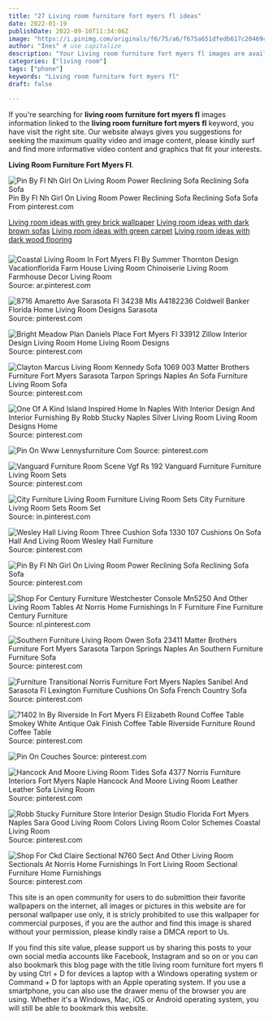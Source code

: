 ```yaml
---
title: "27 Living room furniture fort myers fl ideas"
date: 2022-01-19
publishDate: 2022-09-10T11:34:06Z
image: "https://i.pinimg.com/originals/f6/75/a6/f675a651dfedb617c20469c4d0e62080.jpg"
author: "Ines" # use capitalize
description: "Your Living room furniture fort myers fl images are available. Living room furniture fort myers fl are a topic that is being searched for and liked by netizens today. You can Get the Living room furniture fort myers fl files here. Get all royalty-free vectors."
categories: ["living room"]
tags: ["phone"]
keywords: "Living room furniture fort myers fl"
draft: false

---
```


If you're searching for **living room furniture fort myers fl** images information linked to the **living room furniture fort myers fl** keyword, you have visit the right  site.  Our website always  gives you  suggestions  for seeking  the maximum  quality video and image  content, please kindly surf and find more informative video content and graphics  that fit your interests.

**Living Room Furniture Fort Myers Fl**. 

![Pin By Fl Nh Girl On Living Room Power Reclining Sofa Reclining Sofa Sofa](https://i.pinimg.com/originals/9a/55/99/9a5599bcc07bf943e9876f5f5dd4c461.jpg "Pin By Fl Nh Girl On Living Room Power Reclining Sofa Reclining Sofa Sofa")
Pin By Fl Nh Girl On Living Room Power Reclining Sofa Reclining Sofa Sofa From pinterest.com

[Living room ideas with grey brick wallpaper](/living-room-ideas-with-grey-brick-wallpaper/)
[Living room ideas with dark brown sofas](/living-room-ideas-with-dark-brown-sofas/)
[Living room ideas with green carpet](/living-room-ideas-with-green-carpet/)
[Living room ideas with dark wood flooring](/living-room-ideas-with-dark-wood-flooring/)



### 

 


![Coastal Living Room In Fort Myers Fl By Summer Thornton Design Vacationflorida Farm House Living Room Chinoiserie Living Room Farmhouse Decor Living Room](https://i.pinimg.com/originals/19/25/75/192575f2ab535bbc2bfb69c5d31846c5.jpg "Coastal Living Room In Fort Myers Fl By Summer Thornton Design Vacationflorida Farm House Living Room Chinoiserie Living Room Farmhouse Decor Living Room")
Source: ar.pinterest.com

 

![8716 Amaretto Ave Sarasota Fl 34238 Mls A4182236 Coldwell Banker Florida Home Living Room Designs Sarasota](https://i.pinimg.com/originals/a4/76/31/a476317c3a84bc21372b520528567cff.jpg "8716 Amaretto Ave Sarasota Fl 34238 Mls A4182236 Coldwell Banker Florida Home Living Room Designs Sarasota")
Source: pinterest.com

 

![Bright Meadow Plan Daniels Place Fort Myers Fl 33912 Zillow Interior Design Living Room Home Living Room Designs](https://i.pinimg.com/600x315/a2/4a/d3/a24ad37e0c6779e35efb2fbfa3682c84.jpg "Bright Meadow Plan Daniels Place Fort Myers Fl 33912 Zillow Interior Design Living Room Home Living Room Designs")
Source: pinterest.com

 

![Clayton Marcus Living Room Kennedy Sofa 1069 003 Matter Brothers Furniture Fort Myers Sarasota Tarpon Springs Naples An Sofa Furniture Living Room Sofa](https://i.pinimg.com/originals/be/89/8e/be898ee01b532fb20f88afae1db36659.jpg "Clayton Marcus Living Room Kennedy Sofa 1069 003 Matter Brothers Furniture Fort Myers Sarasota Tarpon Springs Naples An Sofa Furniture Living Room Sofa")
Source: pinterest.com

 

![One Of A Kind Island Inspired Home In Naples With Interior Design And Interior Furnishing By Robb Stucky Naples Silver Living Room Living Room Designs Home](https://i.pinimg.com/originals/b8/40/c8/b840c8b7a52ce7eb9198ef96716267fe.jpg "One Of A Kind Island Inspired Home In Naples With Interior Design And Interior Furnishing By Robb Stucky Naples Silver Living Room Living Room Designs Home")
Source: pinterest.com

 

![Pin On Www Lennysfurniture Com](https://i.pinimg.com/736x/64/5b/ab/645bab2b3e3e112b08068bd38aedcc5d.jpg "Pin On Www Lennysfurniture Com")
Source: pinterest.com

 

![Vanguard Furniture Room Scene Vgf Rs 192 Vanguard Furniture Furniture Living Room Sets](https://i.pinimg.com/originals/8a/75/35/8a753591dc3da6c0f1396ca18609346c.jpg "Vanguard Furniture Room Scene Vgf Rs 192 Vanguard Furniture Furniture Living Room Sets")
Source: pinterest.com

 

![City Furniture Living Room Furniture Living Room Sets City Furniture Living Room Sets Room Set](https://i.pinimg.com/originals/6f/44/77/6f447714754105e68232d0689467fa3a.png "City Furniture Living Room Furniture Living Room Sets City Furniture Living Room Sets Room Set")
Source: in.pinterest.com

 

![Wesley Hall Living Room Three Cushion Sofa 1330 107 Cushions On Sofa Hall And Living Room Wesley Hall Furniture](https://i.pinimg.com/originals/78/2d/60/782d604a0a452e35562391ca7d1e5920.jpg "Wesley Hall Living Room Three Cushion Sofa 1330 107 Cushions On Sofa Hall And Living Room Wesley Hall Furniture")
Source: pinterest.com

 

![Pin By Fl Nh Girl On Living Room Power Reclining Sofa Reclining Sofa Sofa](https://i.pinimg.com/originals/9a/55/99/9a5599bcc07bf943e9876f5f5dd4c461.jpg "Pin By Fl Nh Girl On Living Room Power Reclining Sofa Reclining Sofa Sofa")
Source: pinterest.com

 

![Shop For Century Furniture Westchester Console Mn5250 And Other Living Room Tables At Norris Home Furnishings In F Furniture Fine Furniture Century Furniture](https://i.pinimg.com/originals/96/88/cf/9688cfa3932f068b3577227ef9317062.jpg "Shop For Century Furniture Westchester Console Mn5250 And Other Living Room Tables At Norris Home Furnishings In F Furniture Fine Furniture Century Furniture")
Source: nl.pinterest.com

 

![Southern Furniture Living Room Owen Sofa 23411 Matter Brothers Furniture Fort Myers Sarasota Tarpon Springs Naples An Southern Furniture Furniture Sofa](https://i.pinimg.com/474x/7a/7a/eb/7a7aeb39e5cf553e9cfb9edf4f39c527.jpg "Southern Furniture Living Room Owen Sofa 23411 Matter Brothers Furniture Fort Myers Sarasota Tarpon Springs Naples An Southern Furniture Furniture Sofa")
Source: pinterest.com

 

![Furniture Transitional Norris Furniture Fort Myers Naples Sanibel And Sarasota Fl Lexington Furniture Cushions On Sofa French Country Sofa](https://i.pinimg.com/474x/4f/b9/96/4fb9961c5c53a3e4d25e1fbf36a5aec0.jpg "Furniture Transitional Norris Furniture Fort Myers Naples Sanibel And Sarasota Fl Lexington Furniture Cushions On Sofa French Country Sofa")
Source: pinterest.com

 

![71402 In By Riverside In Fort Myers Fl Elizabeth Round Coffee Table Smokey White Antique Oak Finish Coffee Table Riverside Furniture Round Coffee Table](https://i.pinimg.com/564x/af/83/12/af83121a46a41d5e78212accf43bee8a.jpg "71402 In By Riverside In Fort Myers Fl Elizabeth Round Coffee Table Smokey White Antique Oak Finish Coffee Table Riverside Furniture Round Coffee Table")
Source: pinterest.com

 

![Pin On Couches](https://i.pinimg.com/474x/2f/6e/52/2f6e520573535afd9018da127e009e89--living-room-sectional-living-rooms.jpg "Pin On Couches")
Source: pinterest.com

 

![Hancock And Moore Living Room Tides Sofa 4377 Norris Furniture Interiors Fort Myers Naple Hancock And Moore Living Room Leather Leather Sofa Living Room](https://i.pinimg.com/originals/ab/fb/1d/abfb1d6f8c78110b811b80c12634c90c.jpg "Hancock And Moore Living Room Tides Sofa 4377 Norris Furniture Interiors Fort Myers Naple Hancock And Moore Living Room Leather Leather Sofa Living Room")
Source: pinterest.com

 

![Robb Stucky Furniture Store Interior Design Studio Florida Fort Myers Naples Sara Good Living Room Colors Living Room Color Schemes Coastal Living Room](https://i.pinimg.com/originals/a8/1e/7c/a81e7cf5dc0fbafd2f04692d0034713f.jpg "Robb Stucky Furniture Store Interior Design Studio Florida Fort Myers Naples Sara Good Living Room Colors Living Room Color Schemes Coastal Living Room")
Source: pinterest.com

 

![Shop For Ckd Claire Sectional N760 Sect And Other Living Room Sectionals At Norris Home Furnishings In Fort Living Room Sectional Furniture Home Furnishings](https://i.pinimg.com/originals/f6/75/a6/f675a651dfedb617c20469c4d0e62080.jpg "Shop For Ckd Claire Sectional N760 Sect And Other Living Room Sectionals At Norris Home Furnishings In Fort Living Room Sectional Furniture Home Furnishings")
Source: pinterest.com

 

This site is an open community for users to do submittion their favorite wallpapers on the internet, all images or pictures in this website are for personal wallpaper use only, it is stricly prohibited to use this wallpaper for commercial purposes, if you are the author and find this image is shared without your permission, please kindly raise a DMCA report to Us.

If you find this site value, please support us by sharing this posts to your own social media accounts like Facebook, Instagram and so on or you can also bookmark this blog page with the title living room furniture fort myers fl by using Ctrl + D for devices a laptop with a Windows operating system or Command + D for laptops with an Apple operating system. If you use a smartphone, you can also use the drawer menu of the browser you are using. Whether it's a Windows, Mac, iOS or Android operating system, you will still be able to bookmark this website.
